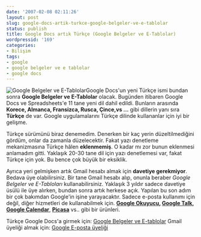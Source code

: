 ```yaml
---
date: '2007-02-08 02:11:26'
layout: post
slug: google-docs-artik-turkce-google-belgeler-ve-e-tablolar
status: publish
title: Google Docs artık Türkçe (Google Belgeler ve E-Tablolar)
wordpressid: '169'
categories:
- Bilişim
tags:
- google
- google belgeler ve e tablolar
- google docs
---
```


![Google Belgeler ve E-Tablolar](http://blog.arsln.org/image/docsslogo.gif)Google Docs'un yeni Türkçe ismi bundan sonra **Google Belgeler ve E-Tablolar** olacak. Bugünden itibaren Google Docs ve Spreadsheets'e 11 tane yeni dil dahil edildi. Bunların arasında **Korece, Almanca, Fransizca, Rusca, Çince,vs ...** gibi dillerin yanı sıra **Türkçe** de var. Google uygulamalarını Türkçe dilinde kullananlar için iyi bir gelişme.

Türkçe sürümünü biraz denemedim. Denerken bir kaç yerin düzeltilmediğini gördüm, onlar da zamanla düzelecektir. Fakat yazı denetleme mekanizmasına Türkçe hâlen **eklenmemiş**. O kadar mı zor bunun eklenmesi anlamadım gitti. Yaklaşık 20-30 tane dil için yazı denetlemesi var, fakat Türkçe için yok. Bu bence çok büyük bir eksiklik.

Ayrıca yeri gelmişken artık Gmail hesabı almak için **davetiye gerekmiyor**. Bedava üye olabilirsiniz. Bir tane Gmail hesabı alıp, onunla beraber _Google Belgeler ve E-Tabloları_ kullanabilirsiniz. Yaklaşık 3 yıldır sadece davetiye üsülü ile üye alırken, bundan sonra artık herkese açık. Yapılan bu son adım bir çok bakımdan Google'in işine yarayacaktır. Sadece e-posta kullanımı için değil, diğer hizmetleri de kullanabilmek için. **[Google Okuyucu](http://www.google.com/reader/view/), [Google Talk](http://www.google.com/talk/), [Google Calendar](http://www.google.com/calendar)**, [**Picasa**](http://picasaweb.google.com/) vs.. gibi bir ürünleri.

Türkçe Google Docs'a girmek için: [Google Belgeler ve E-tablolar](http://docs.google.com/?hl=tr&pli=1)
Gmail üyeliği almak için: [Google E-posta üyeliği](http://mail.google.com/mail/signup)
